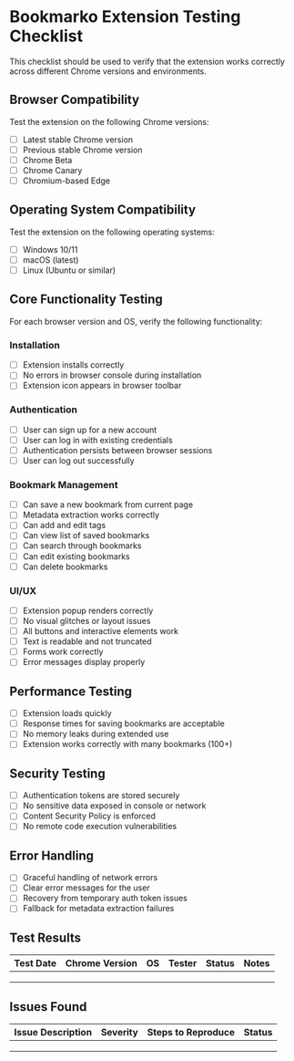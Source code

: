 # Bookmarko Extension Testing Checklist

This checklist should be used to verify that the extension works correctly across different Chrome versions and environments.

## Browser Compatibility

Test the extension on the following Chrome versions:
- [ ] Latest stable Chrome version
- [ ] Previous stable Chrome version
- [ ] Chrome Beta
- [ ] Chrome Canary
- [ ] Chromium-based Edge

## Operating System Compatibility

Test the extension on the following operating systems:
- [ ] Windows 10/11
- [ ] macOS (latest)
- [ ] Linux (Ubuntu or similar)

## Core Functionality Testing

For each browser version and OS, verify the following functionality:

### Installation
- [ ] Extension installs correctly
- [ ] No errors in browser console during installation
- [ ] Extension icon appears in browser toolbar

### Authentication
- [ ] User can sign up for a new account
- [ ] User can log in with existing credentials
- [ ] Authentication persists between browser sessions
- [ ] User can log out successfully

### Bookmark Management
- [ ] Can save a new bookmark from current page
- [ ] Metadata extraction works correctly
- [ ] Can add and edit tags
- [ ] Can view list of saved bookmarks
- [ ] Can search through bookmarks
- [ ] Can edit existing bookmarks
- [ ] Can delete bookmarks

### UI/UX
- [ ] Extension popup renders correctly
- [ ] No visual glitches or layout issues
- [ ] All buttons and interactive elements work
- [ ] Text is readable and not truncated
- [ ] Forms work correctly
- [ ] Error messages display properly

## Performance Testing

- [ ] Extension loads quickly
- [ ] Response times for saving bookmarks are acceptable
- [ ] No memory leaks during extended use
- [ ] Extension works correctly with many bookmarks (100+)

## Security Testing

- [ ] Authentication tokens are stored securely
- [ ] No sensitive data exposed in console or network
- [ ] Content Security Policy is enforced
- [ ] No remote code execution vulnerabilities

## Error Handling

- [ ] Graceful handling of network errors
- [ ] Clear error messages for the user
- [ ] Recovery from temporary auth token issues
- [ ] Fallback for metadata extraction failures

## Test Results

| Test Date | Chrome Version | OS | Tester | Status | Notes |
|-----------|----------------|-------|---------|--------|-------|
|           |                |       |         |        |       |
|           |                |       |         |        |       |
|           |                |       |         |        |       |

## Issues Found

| Issue Description | Severity | Steps to Reproduce | Status |
|-------------------|----------|-------------------|--------|
|                   |          |                   |        |
|                   |          |                   |        |
|                   |          |                   |        | 